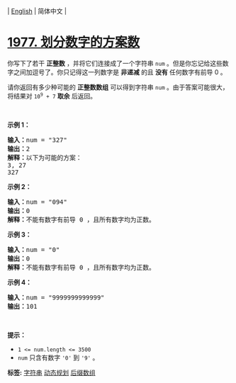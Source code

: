| [English](README_EN.md) | 简体中文 |

# [1977. 划分数字的方案数](https://leetcode-cn.com/problems/number-of-ways-to-separate-numbers)
<p>你写下了若干 <strong>正整数</strong>&nbsp;，并将它们连接成了一个字符串&nbsp;<code>num</code>&nbsp;。但是你忘记给这些数字之间加逗号了。你只记得这一列数字是 <strong>非递减</strong>&nbsp;的且&nbsp;<strong>没有</strong> 任何数字有前导 0 。</p>

<p>请你返回有多少种可能的 <strong>正整数数组</strong>&nbsp;可以得到字符串&nbsp;<code>num</code>&nbsp;。由于答案可能很大，将结果对 <code>10<sup>9</sup> + 7</code>&nbsp;<b>取余</b>&nbsp;后返回。</p>

<p>&nbsp;</p>

<p><strong>示例 1：</strong></p>

<pre><b>输入：</b>num = "327"
<b>输出：</b>2
<b>解释：</b>以下为可能的方案：
3, 27
327
</pre>

<p><strong>示例 2：</strong></p>

<pre><b>输入：</b>num = "094"
<b>输出：</b>0
<b>解释：</b>不能有数字有前导 0 ，且所有数字均为正数。
</pre>

<p><strong>示例 3：</strong></p>

<pre><b>输入：</b>num = "0"
<b>输出：</b>0
<strong>解释：</strong>不能有数字有前导 0 ，且所有数字均为正数。
</pre>

<p><strong>示例 4：</strong></p>

<pre><b>输入：</b>num = "9999999999999"
<b>输出：</b>101
</pre>

<p>&nbsp;</p>

<p><strong>提示：</strong></p>

<ul>
	<li><code>1 &lt;= num.length &lt;= 3500</code></li>
	<li><code>num</code>&nbsp;只含有数字&nbsp;<code>'0'</code> 到&nbsp;<code>'9'</code>&nbsp;。</li>
</ul>

**标签:**  [字符串](https://leetcode-cn.com/tag/string) [动态规划](https://leetcode-cn.com/tag/dynamic-programming) [后缀数组](https://leetcode-cn.com/tag/suffix-array) 